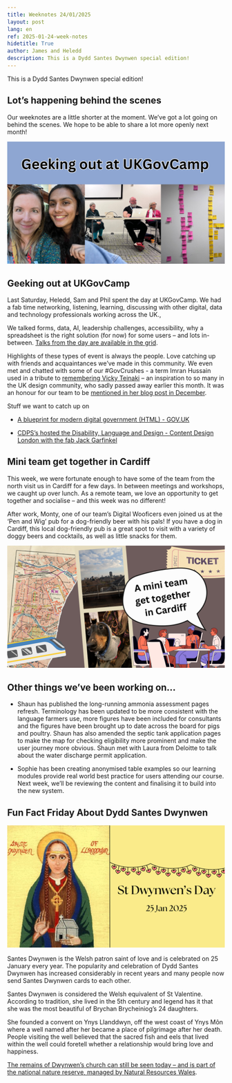 ```yaml
---
title: Weeknotes 24/01/2025
layout: post
lang: en
ref: 2025-01-24-week-notes
hidetitle: True
author: James and Heledd
description: This is a Dydd Santes Dwynwen special edition!  
---
```


This is a Dydd Santes Dwynwen special edition!  

## Lot’s happening behind the scenes  

Our weeknotes are a little shorter at the moment. We’ve got a lot going on behind the scenes. We hope to be able to share a lot more openly next month!

![Collage of photos from the UKGovCamp event](https://github.com/nrw-digital/week-notes/blob/6554cbaefc86eabb5b34aae051c8ee0abf0aa36a/images/gov%20camp%20weeknotes%20collage%20(9).png?raw=true) 

## Geeking out at UKGovCamp 

Last Saturday, Heledd, Sam and Phil spent the day at UKGovCamp. We had a fab time networking, listening, learning, discussing with other digital, data and technology professionals working across the UK., 

We talked forms, data, AI, leadership challenges, accessibility, why a spreadsheet is the right solution (for now) for some users – and lots in-between. [Talks from the day are available in the grid](https://docs.google.com/spreadsheets/d/1S6nemSPxSLrURGigaQZFKViWBoAhalpE2f0RtZ92Fpk/edit?gid=11#gid=11).  

Highlights of these types of event is always the people. Love catching up with friends and acquaintances we’ve made in this community.  We even met and chatted with some of our #GovCrushes - a term Imran Hussain used in a tribute to [remembering Vicky Teinaki](https://imranhussain.uk/remembering-vicky-teinaki/) – an inspiration to so many in the UK design community, who sadly passed away earlier this month. It was an honour for our team to be [mentioned in her blog post in December](https://www.vickyteinaki.com/newsletter/47-translation/).

Stuff we want to catch up on

+ [A blueprint for modern digital government (HTML) - GOV.UK](https://www.gov.uk/government/publications/a-blueprint-for-modern-digital-government/a-blueprint-for-modern-digital-government-html) 

+ [CDPS’s hosted the Disability, Language and Design - Content Design London with the fab Jack Garfinkel](https://www.youtube.com/watch?v=CxYt9jjOMYc&list=PL3UW9EYibDoAaMRWHw3T7k77AdQmXM6Tx&index=3)

## Mini team get together in Cardiff  

This week, we were fortunate enough to have some of the team from the north visit us in Cardiff for a few days. In between meetings and workshops, we caught up over lunch. As a remote team, we love an opportunity to get together and socialise – and this week was no different! 

After work, Monty, one of our team’s Digital Wooficers even joined us at the ‘Pen and Wig’ pub for a dog-friendly beer with his pals! If you have a dog in Cardiff, this local dog-friendly pub is a great spot to visit with a variety of doggy beers and cocktails, as well as little snacks for them. 

![Collage of photos from the get together with a little dog in the pub and the view from the window](https://github.com/nrw-digital/week-notes/blob/bbf64c105ada6239185c592f025fe6ff1dc38289/images/mini%20team%20away%20day%20in%20cardiff.png?raw=true) 

## Other things we’ve been working on... 
 
+ Shaun has published the long-running ammonia assessment pages refresh. Terminology has been updated to be more consistent with the language farmers use, more figures have been included for consultants and the figures have been brought up to date across the board for pigs and poultry. Shaun has also amended the septic tank application pages to make the map for checking eligibility more prominent and make the user journey more obvious. Shaun met with Laura from Deloitte to talk about the water discharge permit application. 

+ Sophie has been creating anonymised table examples so our learning modules provide real world best practice for users attending our course. Next week, we’ll be reviewing the content and finalising it to build into the new system.

## Fun Fact Friday About Dydd Santes Dwynwen

![image showing Santes Dwynwen](https://github.com/nrw-digital/week-notes/blob/bbf64c105ada6239185c592f025fe6ff1dc38289/images/st%20dwynwens%20day.png?raw=true)

Santes Dwynwen is the Welsh patron saint of love and is celebrated on 25 January every year. The popularity and celebration of Dydd Santes Dwynwen has increased considerably in recent years and many people now send Santes Dwynwen cards to each other. 

Santes Dwynwen is considered the Welsh equivalent of St Valentine. According to tradition, she lived in the 5th century and legend has it that she was the most beautiful of Brychan Brycheiniog’s 24 daughters. 

She founded a convent on Ynys Llanddwyn, off the west coast of Ynys Môn where a well named after her became a place of pilgrimage after her death. People visiting the well believed that the sacred fish and eels that lived within the well could foretell whether a relationship would bring love and happiness.

[The remains of Dwynwen’s church can still be seen today – and is part of the national nature reserve, managed by Natural Resources Wales](https://naturalresources.wales/days-out/places-to-visit/north-west-wales/newborough/?lang=en).


